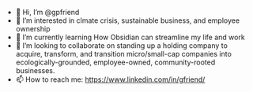 - 👋 Hi, I’m @gpfriend
- 👀 I’m interested in clmate crisis, sustainable business, and employee ownership
- 🌱 I’m currently learning How Obsidian can streamline my life and work
- 💞️ I’m looking to collaborate on standing up a holding company to acquire, transform, and transition micro/small-cap companies into ecologically-grounded, employee-owned, community-rooted businesses.
- 📫 How to reach me: https://www.linkedin.com/in/gfriend/

<!---
gpfriend/gpfriend is a ✨ special ✨ repository because its `README.md` (this file) appears on your GitHub profile.
You can click the Preview link to take a look at your changes.
--->
